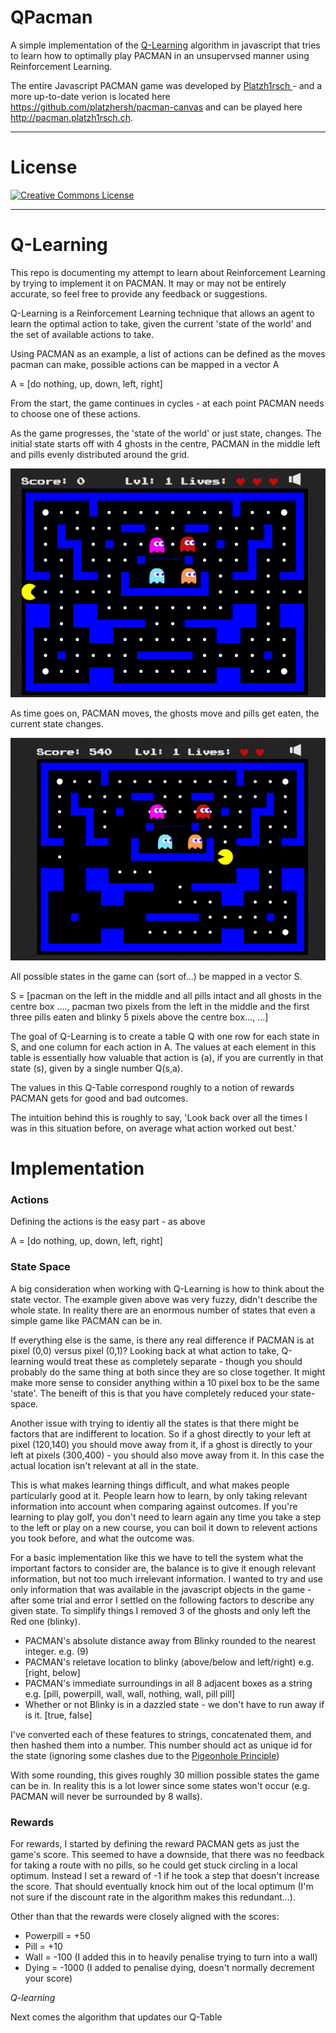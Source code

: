 QPacman
=============

A simple implementation of the <a href="https://en.wikipedia.org/wiki/Q-learning">Q-Learning</a> algorithm in javascript that tries to learn how to optimally play PACMAN in an unsupervsed manner using Reinforcement Learning. 

The entire Javascript PACMAN game was developed by <a href="http://platzh1rsch.ch/"> Platzh1rsch </a> - and a more up-to-date verion is located here https://github.com/platzhersh/pacman-canvas and can be played here http://pacman.platzh1rsch.ch.


------

License
=======

<a rel="license" href="http://creativecommons.org/licenses/by-sa/4.0/"><img alt="Creative Commons License" style="border-width:0" src="https://i.creativecommons.org/l/by-sa/4.0/88x31.png" /></a><br /><span xmlns:dct="http://purl.org/dc/terms/" property="dct:title">


------

Q-Learning
===============

This repo is documenting my attempt to learn about Reinforcement Learning by trying to implement it on PACMAN. It may or may not be entirely accurate, so feel free to provide any feedback or suggestions.

Q-Learning is a Reinforcement Learning technique that allows an agent to learn the optimal action to take, given the current 'state of the world' and the set of available actions to take.

Using PACMAN as an example, a list of actions can be defined as the moves pacman can make, possible actions can be mapped in a vector A

A = [do nothing, up, down, left, right]

From the start, the game continues in cycles - at each point PACMAN needs to choose one of these actions.

As the game progresses, the 'state of the world' or just state, changes. The initial state starts off with 4 ghosts in the centre, PACMAN in the middle left and pills evenly distributed around the grid.

<img style="border-width:0" src="https://github.com/GerHarte/QPacman/blob/master/img/InitialState.png" />

As time goes on, PACMAN moves, the ghosts move and pills get eaten, the current state changes. 

<img style="border-width:0" src="https://github.com/GerHarte/QPacman/blob/master/img/ChangedState.png" />


All possible states in the game can (sort of...) be mapped in a vector S.

S = [pacman on the left in the middle and all pills intact and all ghosts in the centre box ....,
	 pacman two pixels from the left in the middle and the first three pills eaten and blinky 5 pixels above the centre box...,
	 ...]

The goal of Q-Learning is to create a table Q with one row for each state in S, and one column for each action in A. The values at each element in this table is essentially how valuable that action is (a), if you are currently in that state (s), given by a single number Q(s,a).

The values in this Q-Table correspond roughly to a notion of rewards PACMAN gets for good and bad outcomes.

The intuition behind this is roughly to say, 'Look back over all the times I was in this situation before, on average what action worked out best.'


Implementation
===============

### Actions

Defining the actions is the easy part - as above

A = [do nothing, up, down, left, right]

### State Space

A big consideration when working with Q-Learning is how to think about the state vector. The example given above was very fuzzy, didn't describe the whole state. In reality there are an enormous number of states that even a simple game like PACMAN can be in. 

If everything else is the same, is there any real difference if PACMAN is at pixel (0,0) versus pixel (0,1)? Looking back at what action to take, Q-learning would treat these as completely separate - though you should probably do the same thing at both since they are so close together. It might make more sense to consider anything within a 10 pixel box to be the same 'state'. The beneift of this is that you have completely reduced your state-space.

Another issue with trying to identiy all the states is that there might be factors that are indifferent to location. So if a ghost directly to your left at pixel (120,140) you should move away from it, if a ghost is directly to your left at pixels (300,400) - you should also move away from it. In this case the actual location isn't relevant at all in the state.

This is what makes learning things difficult, and what makes people particularly good at it. People learn how to learn, by only taking relevant information into account when comparing against outcomes. If you're learning to play golf, you don't need to learn again any time you take a step to the left or play on a new course, you can boil it down to relevent actions you took before, and what the outcome was.

For a basic implementation like this we have to tell the system what the important factors to consider are, the balance is to give it enough relevant information, but not too much irrelevant information. I wanted to try and use only information that was available in the javascript objects in the game - after some trial and error I settled on the following factors to describe any given state. To simplify things I removed 3 of the ghosts and only left the Red one (blinky).

* PACMAN's absolute distance away from Blinky rounded to the nearest integer. e.g. (9)
* PACMAN's reletave location to blinky (above/below and left/right) e.g. [right, below]
* PACMAN's immediate surroundings in all 8 adjacent boxes as a string e.g. [pill, powerpill, wall, wall, nothing, wall, pill pill]
* Whether or not Blinky is in a dazzled state - we don't have to run away if is it. [true, false]

I've converted each of these features to strings, concatenated them, and then hashed them into a number. This number should act as unique id for the state (ignoring some clashes due to the <a href = "https://en.wikipedia.org/wiki/Pigeonhole_principle">Pigeonhole Principle</a>)

With some rounding, this gives roughly 30 million possible states the game can be in. In reality this is a lot lower since some states won't occur (e.g. PACMAN will never be surrounded by 8 walls).

### Rewards

For rewards, I started by defining the reward PACMAN gets as just the game's score. This seemed to have a downside, that there was no feedback for taking a route with no pills, so he could get stuck circling in a local optimum. Instead I set a reward of -1 if he took a step that doesn't increase the score. That should eventually knock him out of the local optimum (I'm not sure if the discount rate in the algorithm makes this redundant...).

Other than that the rewards were closely aligned with the scores:
* Powerpill = +50
* Pill = +10
* Wall = -100 (I added this in to heavily penalise trying to turn into a wall)
* Dying = -1000 (I added to penalise dying, doesn't normally decrement your score)


*Q-learning*

Next comes the algorithm that updates our Q-Table
